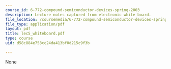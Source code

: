 ```yaml
---
course_id: 6-772-compound-semiconductor-devices-spring-2003
description: Lecture notes captured from electronic white board.
file_location: /coursemedia/6-772-compound-semiconductor-devices-spring-2003/d58c884e753cc24da413bf0d215c9f3b_lec5_whiteboard.pdf
file_type: application/pdf
layout: pdf
title: lec5_whiteboard.pdf
type: course
uid: d58c884e753cc24da413bf0d215c9f3b

---
```

None